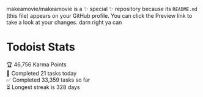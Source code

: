 makeamovie/makeamovie is a ✨ special ✨ repository because its `README.md` (this file) appears on your GitHub profile.
You can click the Preview link to take a look at your changes. darn right ya can

# Todoist Stats

<!-- TODO-IST:START -->
🏆  46,756 Karma Points           
🌸  Completed 21 tasks today           
✅  Completed 33,359 tasks so far           
⏳  Longest streak is 328 days
<!-- TODO-IST:END -->